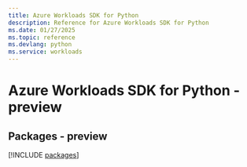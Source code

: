 ```yaml
---
title: Azure Workloads SDK for Python
description: Reference for Azure Workloads SDK for Python
ms.date: 01/27/2025
ms.topic: reference
ms.devlang: python
ms.service: workloads
---
```

# Azure Workloads SDK for Python - preview
## Packages - preview
[!INCLUDE [packages](workloads-index.md)]